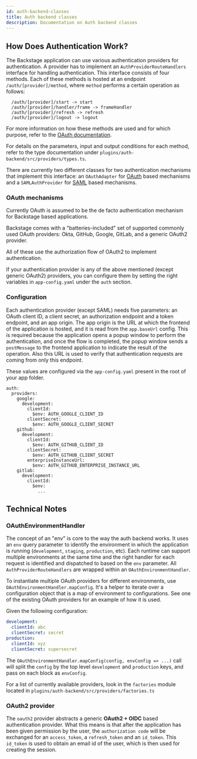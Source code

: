 ```yaml
---
id: auth-backend-classes
title: Auth backend classes
description: Documentation on Auth backend classes
---
```


## How Does Authentication Work?

The Backstage application can use various authentication providers for
authentication. A provider has to implement an `AuthProviderRouteHandlers`
interface for handling authentication. This interface consists of four methods.
Each of these methods is hosted at an endpoint `/auth/[provider]/method`, where
`method` performs a certain operation as follows:

```
  /auth/[provider]/start -> start
  /auth/[provider]/handler/frame -> frameHandler
  /auth/[provider]/refresh -> refresh
  /auth/[provider]/logout -> logout
```

For more information on how these methods are used and for which purpose, refer
to the [OAuth documentation](oauth.md).

For details on the parameters, input and output conditions for each method,
refer to the type documentation under
`plugins/auth-backend/src/providers/types.ts`.

There are currently two different classes for two authentication mechanisms that
implement this interface: an `OAuthAdapter` for [OAuth](https://oauth.net/2/)
based mechanisms and a `SAMLAuthProvider` for
[SAML](http://docs.oasis-open.org/security/saml/Post2.0/sstc-saml-tech-overview-2.0.html)
based mechanisms.

### OAuth mechanisms

Currently OAuth is assumed to be the de facto authentication mechanism for
Backstage based applications.

Backstage comes with a "batteries-included" set of supported commonly used OAuth
providers: Okta, GitHub, Google, GitLab, and a generic OAuth2 provider.

All of these use the authorization flow of OAuth2 to implement authentication.

If your authentication provider is any of the above mentioned (except generic
OAuth2) providers, you can configure them by setting the right variables in
`app-config.yaml` under the `auth` section.

### Configuration

Each authentication provider (except SAML) needs five parameters: an OAuth
client ID, a client secret, an authorization endpoint and a token endpoint, and
an app origin. The app origin is the URL at which the frontend of the
application is hosted, and it is read from the `app.baseUrl` config. This is
required because the application opens a popup window to perform the
authentication, and once the flow is completed, the popup window sends a
`postMessage` to the frontend application to indicate the result of the
operation. Also this URL is used to verify that authentication requests are
coming from only this endpoint.

These values are configured via the `app-config.yaml` present in the root of
your app folder.

```
auth:
  providers:
    google:
      development:
        clientId:
          $env: AUTH_GOOGLE_CLIENT_ID
        clientSecret:
          $env: AUTH_GOOGLE_CLIENT_SECRET
    github:
      development:
        clientId:
          $env: AUTH_GITHUB_CLIENT_ID
        clientSecret:
          $env: AUTH_GITHUB_CLIENT_SECRET
        enterpriseInstanceUrl:
          $env: AUTH_GITHUB_ENTERPRISE_INSTANCE_URL
    gitlab:
      development:
        clientId:
          $env:
            ...
```

## Technical Notes

### OAuthEnvironmentHandler

The concept of an "env" is core to the way the auth backend works. It uses an
`env` query parameter to identify the environment in which the application is
running (`development`, `staging`, `production`, etc). Each runtime can support
multiple environments at the same time and the right handler for each request is
identified and dispatched to based on the `env` parameter. All
`AuthProviderRouteHandlers` are wrapped within an `OAuthEnvironmentHandler`.

To instantiate multiple OAuth providers for different environments, use
`OAuthEnvironmentHandler.mapConfig`. It's a helper to iterate over a
configuration object that is a map of environment to configurations. See one of
the existing OAuth providers for an example of how it is used.

Given the following configuration:

```yaml
development:
  clientId: abc
  clientSecret: secret
production:
  clientId: xyz
  clientSecret: supersecret
```

The `OAuthEnvironmentHandler.mapConfig(config, envConfig => ...)` call will
split the `config` by the top level `development` and `production` keys, and
pass on each block as `envConfig`.

For a list of currently available providers, look in the `factories` module
located in `plugins/auth-backend/src/providers/factories.ts`

### OAuth2 provider

The `oauth2` provider abstracts a generic **OAuth2 + OIDC** based authentication
provider. What this means is that after the application has been given
permission by the user, the `authorization code` will be exchanged for an
`access_token`, a `refresh_token` and an `id_token`. This `id_token` is used to
obtain an email id of the user, which is then used for creating the session.

